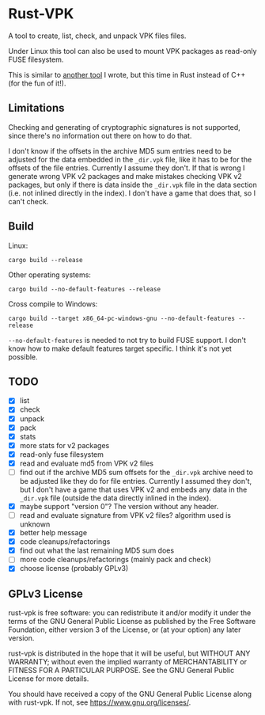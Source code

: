 Rust-VPK
========

A tool to create, list, check, and unpack VPK files files.

Under Linux this tool can also be used to mount VPK packages as read-only FUSE
filesystem.

This is similar to [another tool](https://github.com/panzi/unvpk) I wrote, but
this time in Rust instead of C++ (for the fun of it!).

Limitations
-----------

Checking and generating of cryptographic signatures is not supported, since
there's no information out there on how to do that.

I don't know if the offsets in the archive MD5 sum entries need to be adjusted
for the data embedded in the `_dir.vpk` file, like it has to be for the offsets
of the file entries. Currently I assume they don't. If that is wrong I generate
wrong VPK v2 packages and make mistakes checking VPK v2 packages, but only if
there is data inside the `_dir.vpk` file in the data section (i.e. not inlined
directly in the index). I don't have a game that does that, so I can't check.

Build
-----

Linux:

    cargo build --release

Other operating systems:

    cargo build --no-default-features --release

Cross compile to Windows:

    cargo build --target x86_64-pc-windows-gnu --no-default-features --release

`--no-default-features` is needed to not try to build FUSE support. I don't
know how to make default features target specific. I think it's not yet
possible.

TODO
----

* [x] list
* [x] check
* [x] unpack
* [x] pack
* [x] stats
* [x] more stats for v2 packages
* [x] read-only fuse filesystem
* [x] read and evaluate md5 from VPK v2 files
* [ ] find out if the archive MD5 sum offsets for the `_dir.vpk` archive need
      to be adjusted like they do for file entries. Currently I assumed they
      don't, but I don't have a game that uses VPK v2 and embeds any data in the
      `_dir.vpk` file (outside the data directly inlined in the index).
* [x] maybe support "version 0"? The version without any header.
* [ ] read and evaluate signature from VPK v2 files? algorithm used is unknown
* [x] better help message
* [x] code cleanups/refactorings
* [x] find out what the last remaining MD5 sum does
* [ ] more code cleanups/refactorings (mainly pack and check)
* [x] choose license (probably GPLv3)

GPLv3 License
-------------

rust-vpk is free software: you can redistribute it and/or modify
it under the terms of the GNU General Public License as published by
the Free Software Foundation, either version 3 of the License, or
(at your option) any later version.

rust-vpk is distributed in the hope that it will be useful,
but WITHOUT ANY WARRANTY; without even the implied warranty of
MERCHANTABILITY or FITNESS FOR A PARTICULAR PURPOSE.  See the
GNU General Public License for more details.

You should have received a copy of the GNU General Public License
along with rust-vpk.  If not, see <https://www.gnu.org/licenses/>.
